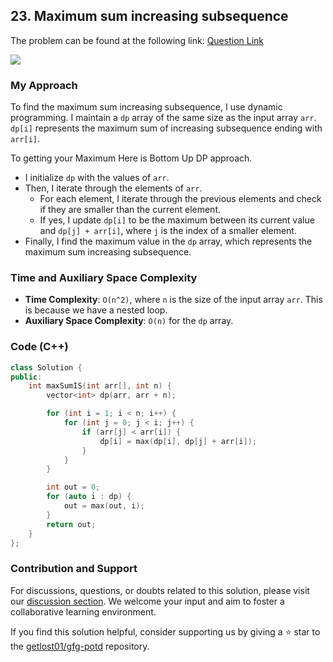 ## 23. Maximum sum increasing subsequence
The problem can be found at the following link: [Question Link](https://practice.geeksforgeeks.org/problems/maximum-sum-increasing-subsequence4749/1)

![](https://badgen.net/badge/Level/Medium/yellow)

### My Approach

To find the maximum sum increasing subsequence, I use dynamic programming. I maintain a `dp` array of the same size as the input array `arr`. `dp[i]` represents the maximum sum of increasing subsequence ending with `arr[i]`. 

To getting your Maximum Here is Bottom Up DP approach.
- I initialize `dp` with the values of `arr`. 
- Then, I iterate through the elements of `arr`. 
	- For each element, I iterate through the previous elements and check if they are smaller than the current element. 
	- If yes, I update `dp[i]` to be the maximum between its current value and `dp[j] + arr[i]`, where `j` is the index of a smaller element. 
- Finally, I find the maximum value in the `dp` array, which represents the maximum sum increasing subsequence.

### Time and Auxiliary Space Complexity

- **Time Complexity**: `O(n^2)`, where `n` is the size of the input array `arr`. This is because we have a nested loop.
- **Auxiliary Space Complexity**: `O(n)` for the `dp` array.

### Code (C++)
```cpp
class Solution {
public:
    int maxSumIS(int arr[], int n) {
        vector<int> dp(arr, arr + n);

        for (int i = 1; i < n; i++) {
            for (int j = 0; j < i; j++) {
                if (arr[j] < arr[i]) {
                    dp[i] = max(dp[i], dp[j] + arr[i]);
                }
            }
        }

        int out = 0;
        for (auto i : dp) {
            out = max(out, i);
        }
        return out;
    }
};
```

### Contribution and Support

For discussions, questions, or doubts related to this solution, please visit our [discussion section](https://github.com/getlost01/gfg-potd/discussions). We welcome your input and aim to foster a collaborative learning environment.

If you find this solution helpful, consider supporting us by giving a ⭐ star to the [getlost01/gfg-potd](https://github.com/getlost01/gfg-potd) repository.